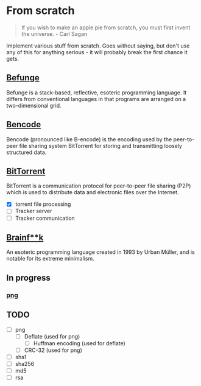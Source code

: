 # From scratch

> If you wish to make an apple pie from scratch, you must first invent the universe. - Carl Sagan

Implement various stuff from scratch. Goes without saying, but don't use any of this for anything serious - it will probably break the first chance it gets.

## [Befunge](befunge)

Befunge is a stack-based, reflective, esoteric programming language. It differs from conventional languages in that programs are arranged on a two-dimensional grid.

## [Bencode](bencode)

Bencode (pronounced like B-encode) is the encoding used by the peer-to-peer file sharing system BitTorrent for storing and transmitting loosely structured data.

## [BitTorrent](torrent)

BitTorrent is a communication protocol for peer-to-peer file sharing (P2P) which is used to distribute data and electronic files over the Internet.

- [x] torrent file processing
- [ ] Tracker server
- [ ] Tracker communication

## [Brainf\*\*k](branf)

An esoteric programming language created in 1993 by Urban Müller, and is notable for its extreme minimalism.

## In progress

### [png](png)

## TODO

- [ ] png
  - [ ] Deflate (used for png)
    - [ ] Huffman encoding (used for deflate)
  - [ ] CRC-32 (used for png)
- [ ] sha1
- [ ] sha256
- [ ] md5
- [ ] rsa
